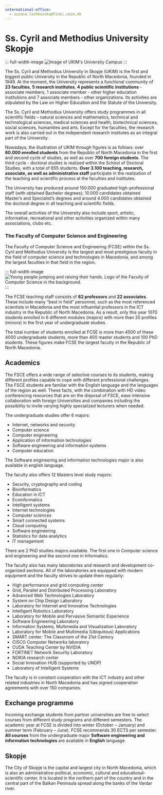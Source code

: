 ```yaml
---
international-office:
  - suzana.loshkovska@finki.ukim.mk
---
```


# Ss. Cyril and Methodius University Skopje

::: full-width-image
<img :src="$withBase('/assets/img/partner/ukim/campus.jpg')" alt="Image of UKIM's University Campus" title="Image of UKIM's University Campus">
:::

The Ss. Cyril and Methodius University in Skopje (UKIM) is the first and biggest public University in the Republic of North Macedonia, founded in 1949.
At the moment, the University represents a functional community of **23 faculties**, **5 research institutes**, **4 public scientific institutions** - associate members, 1 associate member - other higher education institutions and 7 associate members - other organizations.
Its activities are stipulated by the Law on Higher Education and the Statute of the University.

<!-- more -->

The Ss. Cyril and Methodius University offers study programmes in all scientific fields – natural sciences and mathematics, technical and technological sciences, medical sciences and health, biotechnical sciences, social sciences, humanities and arts.
Except for the faculties, the research work is also carried out in the independent research institutes as an integral part of the University.

Nowadays, the illustration of UKIM through figures is as follows: over **60.000 enrolled students** from the Republic of North Macedonia in the first and second cycle of studies, as well as over **700 foreign students**.
The third cycle - doctoral studies is realized within the School of Doctoral Studies, with a total of 655 students.
**Over 3.100 teaching, research, associate, as well as administrative staff** participate in the realization of the teaching and scientific process at the faculties and institutes.

The University has produced around 150.000 graduated high-professional staff (with obtained Bachelor degrees); 10.000 candidates obtained Master’s and Specialist’s degrees and around 4.000 candidates obtained the doctoral degree in all teaching and scientific fields.

The overall activities of the University also include sport, artistic, informative, recreational and other activities organized within many associations, clubs etc.

### The Faculty of Computer Science and Engineering

The Faculty of Computer Science and Engineering (FCSE) within the Ss. Cyril and Methodius University is the largest and most prestigious faculty in the field of computer science and technologies in Macedonia, and among the largest faculties in that field in the region.

::: full-width-image
<img :src="$withBase('/assets/img/partner/ukim/people.png')" alt="Young people jumping and raising their hands. Logo of the Faculty of Computer Science in the background." title="Young people jumping and raising their hands. Logo of the Faculty of Computer Science in the background.">
:::

The FCSE teaching staff consists of **62 professors** and **22 associates**.
These include many “best in field” personnel, such as the most referenced scientists in Macedonia and the most influential professors in the ICT industry in the Republic of North Macedonia.
As a result, only this year 1070 students enrolled in 6 different modules (majors) with more than 20 profiles (minors) in the first year of undergraduate studies.

The total number of students enrolled at FCSE is more than 4500 of these 4000 undergraduate students, more than 400 master students and 100 PhD students.
These figures make FCSE the largest faculty in the Republic of North Macedonia.

## Academics

The FSCE offers a wide range of selective courses to its students, making different profiles capable to cope with different professional challenges.
The FSCE students are familiar with the English language and the languages of the region as well.
These facts, with the combination with HD video conferencing resources that are on the disposal of FSCE, ease intensive collaboration with foreign Universities and companies including the possibility to invite varying highly specialized lecturers when needed.

The undergraduate studies offer 6 majors:

- Internet, networks and security
- Computer science
- Computer engineering
- Application of information technologies
- Software engineering and information systems
- Computer education

The Software engineering and information technologies major is also available in english language.

The faculty also offers 12 Masters level study majors:

- Security, cryptography and coding
- Bioinformatics
- Education in ICT
- Ecoinformatics
- Intelligent systems
- Internet technologies
- Computer sciences
- Smart connected systems
- Cloud computing
- Software engineering
- Statistics for data analytics
- IT management

There are 2 PhD studies majors available.
The first one in Computer science and engineering and the second one in Informatics.

The faculty also has many laboratories and research and development co-organized sections.
All of the laboratories are equipped with modern equipment and the faculty strives to update them regularly:

- High performance and grid computing center
- Grid, Parallel and Distributed Processing Laboratory
- Advanced Web Technologies Laboratory
- System on Chip Design Laboratory
- Laboratory for Internet and Innovative Technologies
- Intelligent Robotics Laboratory
- Laboratory for Mobile and Pervasive Semantic Experience
- Software Engineering Laboratory
- Information Systems, Multimedia and Visualization Laboratory
- Laboratory for Mobile and Multimedia (Ubiquitous) Applications
- SMART center: The Classroom of the 21st Century
- CISCO Computer Networks laboratory
- CUDA Teaching Center by NVIDIA
- FORTINET Network Security Laboratory
- NOKIA research center
- Social Innovation HUB (supported by UNDP)
- Laboratory of Intelligent Systems

The faculty is in constant cooperation with the ICT industry and other related industries in North Macedonia and has signed cooperation agreements with over 150 companies.

## Exchange programme

Incoming exchange students from partner universities are free to select courses from different study programs and different semesters.
The academic year at FCSE is divided into winter (October – January) and summer term (February – June).
FCSE recommends 30 ECTS per semester.
**All courses** from the undergraduate major **Software engineering and information technologies** are available in **English** language.

## Skopje

The City of Skopje is the capital and largest city in North Macedonia, which is also an administrative-political, economic, cultural and educational-scientific center.
It is located in the northern part of the country and in the central part of the Balkan Peninsula spread along the banks of the Vardar river.

<Youtube id="lTdK3cqho60" hl="en"/>
